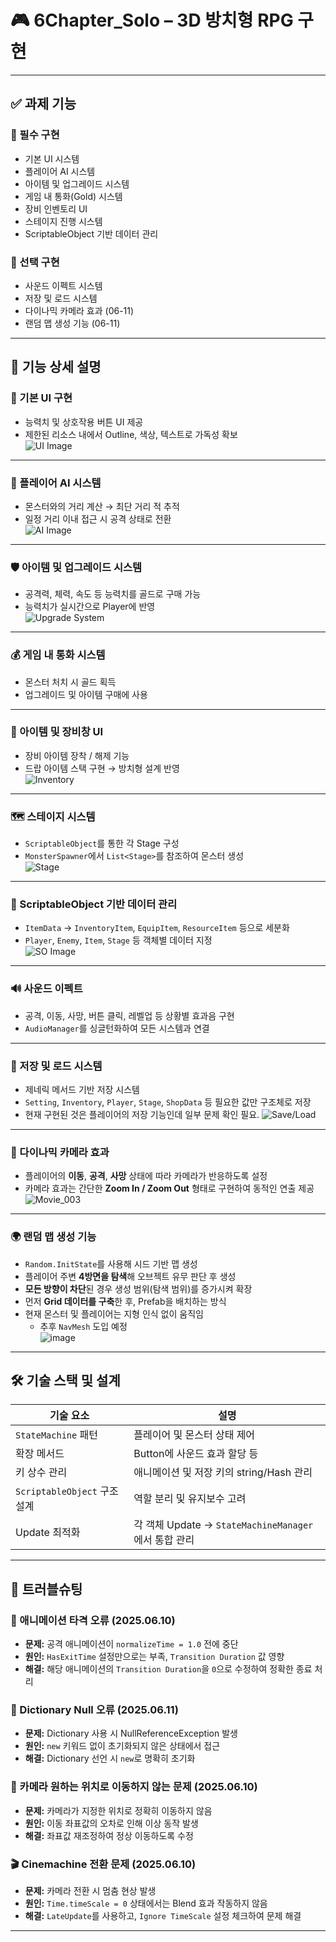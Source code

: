 # 🎮 6Chapter_Solo – 3D 방치형 RPG 구현
---

## ✅ 과제 기능

### 🔹 필수 구현

- 기본 UI 시스템  
- 플레이어 AI 시스템  
- 아이템 및 업그레이드 시스템  
- 게임 내 통화(Gold) 시스템  
- 장비 인벤토리 UI  
- 스테이지 진행 시스템  
- ScriptableObject 기반 데이터 관리  

### 🔸 선택 구현

- 사운드 이펙트 시스템  
- 저장 및 로드 시스템
- 다이나믹 카메라 효과 (06-11)
- 랜덤 맵 생성 기능 (06-11)

---

## 🧩 기능 상세 설명

### 📌 기본 UI 구현
- 능력치 및 상호작용 버튼 UI 제공  
- 제한된 리소스 내에서 Outline, 색상, 텍스트로 가독성 확보  
![UI Image](https://github.com/user-attachments/assets/445edadf-8029-45e7-a444-3dd90a04bfcc)

---

### 🤖 플레이어 AI 시스템
- 몬스터와의 거리 계산 → 최단 거리 적 추적  
- 일정 거리 이내 접근 시 공격 상태로 전환  
![AI Image](https://github.com/user-attachments/assets/47097b6d-a393-484e-a87a-619142b9c29e)

---

### 🛡️ 아이템 및 업그레이드 시스템
- 공격력, 체력, 속도 등 능력치를 골드로 구매 가능  
- 능력치가 실시간으로 Player에 반영  
![Upgrade System](https://github.com/user-attachments/assets/f8d51cad-55ac-4225-8daf-798d19954846)

---

### 💰 게임 내 통화 시스템
- 몬스터 처치 시 골드 획득  
- 업그레이드 및 아이템 구매에 사용  

---

### 🎒 아이템 및 장비창 UI
- 장비 아이템 장착 / 해제 기능  
- 드랍 아이템 스택 구현 → 방치형 설계 반영  
![Inventory](https://github.com/user-attachments/assets/7aa42c0d-a986-4690-94d5-52ebd7fdf5d4)

---

### 🗺️ 스테이지 시스템
- `ScriptableObject`를 통한 각 Stage 구성  
- `MonsterSpawner`에서 `List<Stage>`를 참조하여 몬스터 생성  
![Stage](https://github.com/user-attachments/assets/364ac56e-cb91-47fe-8564-11277a2b4992)

---

### 🧱 ScriptableObject 기반 데이터 관리
- `ItemData` → `InventoryItem`, `EquipItem`, `ResourceItem` 등으로 세분화  
- `Player`, `Enemy`, `Item`, `Stage` 등 객체별 데이터 지정  
![SO Image](https://github.com/user-attachments/assets/0cccbfba-3dae-4b05-90ad-17a810b0009a)

---

### 🔊 사운드 이펙트
- 공격, 이동, 사망, 버튼 클릭, 레벨업 등 상황별 효과음 구현  
- `AudioManager`를 싱글턴화하여 모든 시스템과 연결

---

### 💾 저장 및 로드 시스템
- 제네릭 메서드 기반 저장 시스템  
- `Setting`, `Inventory`, `Player`, `Stage`, `ShopData` 등 필요한 값만 구조체로 저장
- 현재 구현된 것은 플레이어의 저장 기능인데 일부 문제 확인 필요.
![Save/Load](https://github.com/user-attachments/assets/abc22158-3775-4bbf-8a1a-210d8ec59713)

---

### 🔄 다이나믹 카메라 효과
- 플레이어의 **이동**, **공격**, **사망** 상태에 따라 카메라가 반응하도록 설정  
- 카메라 효과는 간단한 **Zoom In / Zoom Out** 형태로 구현하여 동적인 연출 제공  
![Movie_003](https://github.com/user-attachments/assets/e5f93eda-b0c1-4771-a1bb-4f6217435b33)

---

### 🌍 랜덤 맵 생성 기능
- `Random.InitState`를 사용해 시드 기반 맵 생성  
- 플레이어 주변 **4방면을 탐색**해 오브젝트 유무 판단 후 생성  
- **모든 방향이 차단**된 경우 생성 범위(탐색 범위)를 증가시켜 확장  
- 먼저 **Grid 데이터를 구축**한 후, Prefab을 배치하는 방식  
- 현재 몬스터 및 플레이어는 지형 인식 없이 움직임  
  - 추후 `NavMesh` 도입 예정  
![image](https://github.com/user-attachments/assets/c8e0c449-d8ae-4726-88c2-3751c3b8d61b)

---

## 🛠️ 기술 스택 및 설계

| 기술 요소 | 설명 |
|----------|------|
| `StateMachine` 패턴 | 플레이어 및 몬스터 상태 제어 |
| 확장 메서드 | Button에 사운드 효과 할당 등 |
| 키 상수 관리 | 애니메이션 및 저장 키의 string/Hash 관리 |
| `ScriptableObject` 구조 설계 | 역할 분리 및 유지보수 고려 |
| Update 최적화 | 각 객체 Update → `StateMachineManager`에서 통합 관리 |

---

## 🐞 트러블슈팅

### 🎯 애니메이션 타격 오류 (2025.06.10)
- **문제:** 공격 애니메이션이 `normalizeTime = 1.0` 전에 중단  
- **원인:** `HasExitTime` 설정만으로는 부족, `Transition Duration` 값 영향  
- **해결:** 해당 애니메이션의 `Transition Duration`을 `0`으로 수정하여 정확한 종료 처리

### 🧩 Dictionary Null 오류 (2025.06.11)
- **문제:** Dictionary 사용 시 NullReferenceException 발생  
- **원인:** `new` 키워드 없이 초기화되지 않은 상태에서 접근  
- **해결:** Dictionary 선언 시 `new`로 명확히 초기화  

### 🎥 카메라 원하는 위치로 이동하지 않는 문제 (2025.06.10)
- **문제:** 카메라가 지정한 위치로 정확히 이동하지 않음  
- **원인:** 이동 좌표값의 오차로 인해 이상 동작 발생  
- **해결:** 좌표값 재조정하여 정상 이동하도록 수정  

### 🎬 Cinemachine 전환 문제 (2025.06.10)
- **문제:** 카메라 전환 시 멈춤 현상 발생  
- **원인:** `Time.timeScale = 0` 상태에서는 Blend 효과 작동하지 않음  
- **해결:** `LateUpdate`를 사용하고, `Ignore TimeScale` 설정 체크하여 문제 해결  

---
